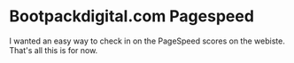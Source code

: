 # Bootpackdigital.com Pagespeed

I wanted an easy way to check in on the PageSpeed scores on the webiste. That's all this is for now.
